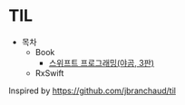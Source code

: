 # TIL

* 목차
  * Book
    * [스위프트 프로그래밍(야곰, 3판)](https://github.com/lygon55555/TIL/tree/main/Book/%EC%8A%A4%EC%9C%84%ED%94%84%ED%8A%B8%20%ED%94%84%EB%A1%9C%EA%B7%B8%EB%9E%98%EB%B0%8D(%EC%95%BC%EA%B3%B0%2C%203%ED%8C%90))
  * RxSwift

Inspired by https://github.com/jbranchaud/til
